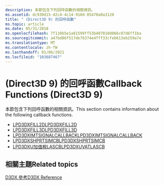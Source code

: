 ```yaml
---
description: 本節包含下列回呼函數的相關資訊。
ms.assetid: dc930d15-d2c4-4c14-910d-05470a0a3120
title: " (Direct3D 9) 的回呼函數"
ms.topic: article
ms.date: 05/31/2018
ms.openlocfilehash: 7f110b5e1a81599ff53b407010d066c07d6ff1ba
ms.sourcegitcommit: a47bd86f517de76374e4fff33cfeb613eb259a7e
ms.translationtype: MT
ms.contentlocale: zh-TW
ms.lasthandoff: 01/06/2021
ms.locfileid: "103687467"
---
```

# <a name="callback-functions-direct3d-9"></a><span data-ttu-id="1f048-103"> (Direct3D 9) 的回呼函數</span><span class="sxs-lookup"><span data-stu-id="1f048-103">Callback Functions (Direct3D 9)</span></span>

<span data-ttu-id="1f048-104">本節包含下列回呼函數的相關資訊。</span><span class="sxs-lookup"><span data-stu-id="1f048-104">This section contains information about the following callback functions.</span></span>

-   [<span data-ttu-id="1f048-105">LPD3DXFILL2D</span><span class="sxs-lookup"><span data-stu-id="1f048-105">LPD3DXFILL2D</span></span>](lpd3dxfill2d.md)
-   [<span data-ttu-id="1f048-106">LPD3DXFILL3D</span><span class="sxs-lookup"><span data-stu-id="1f048-106">LPD3DXFILL3D</span></span>](lpd3dxfill3d.md)
-   [<span data-ttu-id="1f048-107">LPD3DXIMTSIGNALCALLBACK</span><span class="sxs-lookup"><span data-stu-id="1f048-107">LPD3DXIMTSIGNALCALLBACK</span></span>](lpd3dximtsignalcallback.md)
-   [<span data-ttu-id="1f048-108">LPD3DXSHPRTSIMCB</span><span class="sxs-lookup"><span data-stu-id="1f048-108">LPD3DXSHPRTSIMCB</span></span>](lpd3dxshprtsimcb.md)
-   [<span data-ttu-id="1f048-109">LPD3DXU加值稅LASCB</span><span class="sxs-lookup"><span data-stu-id="1f048-109">LPD3DXUVATLASCB</span></span>](lpd3dxuvatlascb.md)

## <a name="related-topics"></a><span data-ttu-id="1f048-110">相關主題</span><span class="sxs-lookup"><span data-stu-id="1f048-110">Related topics</span></span>

<dl> <dt>

[<span data-ttu-id="1f048-111">D3DX 參考</span><span class="sxs-lookup"><span data-stu-id="1f048-111">D3DX Reference</span></span>](dx9-graphics-reference-d3dx.md)
</dt> </dl>

 

 




